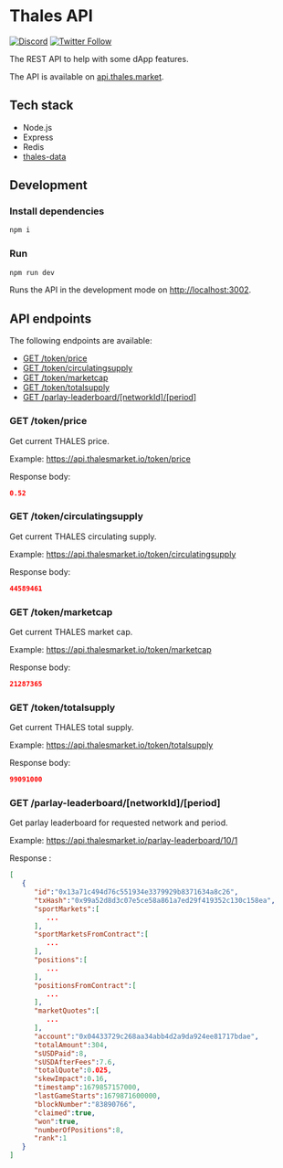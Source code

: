 # Thales API

[![Discord](https://img.shields.io/discord/906484044915687464.svg?color=768AD4&label=discord&logo=https%3A%2F%2Fdiscordapp.com%2Fassets%2F8c9701b98ad4372b58f13fd9f65f966e.svg)](https://discord.com/invite/rB3AWKwACM)
[![Twitter Follow](https://img.shields.io/twitter/follow/thalesmarket.svg?label=thalesmarket&style=social)](https://twitter.com/thalesmarket)

The REST API to help with some dApp features.

The API is available on [api.thales.market](https://api.thales.market).

## Tech stack

- Node.js
- Express
- Redis
- [thales-data](https://github.com/thales-markets/thales-data)

## Development

### Install dependencies

```bash
npm i
```

### Run

```bash
npm run dev
```

Runs the API in the development mode on [http://localhost:3002](http://localhost:3002).

## API endpoints

The following endpoints are available:

- [GET /token/price](#get-tokenprice)
- [GET /token/circulatingsupply](#get-tokencirculatingsupply)
- [GET /token/marketcap](#get-tokenmarketcap)
- [GET /token/totalsupply](#get-tokentotalsupply)
- [GET /parlay-leaderboard/[networkId]/[period]](#get-parlayleaderboardnetworkIdperiod)

### GET /token/price

Get current THALES price.

Example: https://api.thalesmarket.io/token/price

Response body:

```json
0.52
```

### GET /token/circulatingsupply

Get current THALES circulating supply.

Example: https://api.thalesmarket.io/token/circulatingsupply

Response body:

```json
44589461
```

### GET /token/marketcap

Get current THALES market cap.

Example: https://api.thalesmarket.io/token/marketcap

Response body:

```json
21287365
```

### GET /token/totalsupply

Get current THALES total supply.

Example: https://api.thalesmarket.io/token/totalsupply

Response body:

```json
99091000
```

### GET /parlay-leaderboard/[networkId]/[period]

Get parlay leaderboard for requested network and period.

Example: https://api.thalesmarket.io/parlay-leaderboard/10/1

Response :

```json
[
   {
      "id":"0x13a71c494d76c551934e3379929b8371634a8c26",
      "txHash":"0x99a52d8d3c07e5ce58a861a7ed29f419352c130c158ea",
      "sportMarkets":[
         ...
      ],
      "sportMarketsFromContract":[
         ...
      ],
      "positions":[
         ...
      ],
      "positionsFromContract":[
         ...
      ],
      "marketQuotes":[
         ...
      ],
      "account":"0x04433729c268aa34abb4d2a9da924ee81717bdae",
      "totalAmount":304,
      "sUSDPaid":8,
      "sUSDAfterFees":7.6,
      "totalQuote":0.025,
      "skewImpact":0.16,
      "timestamp":1679857157000,
      "lastGameStarts":1679871600000,
      "blockNumber":"83890766",
      "claimed":true,
      "won":true,
      "numberOfPositions":8,
      "rank":1
   }
]
```
